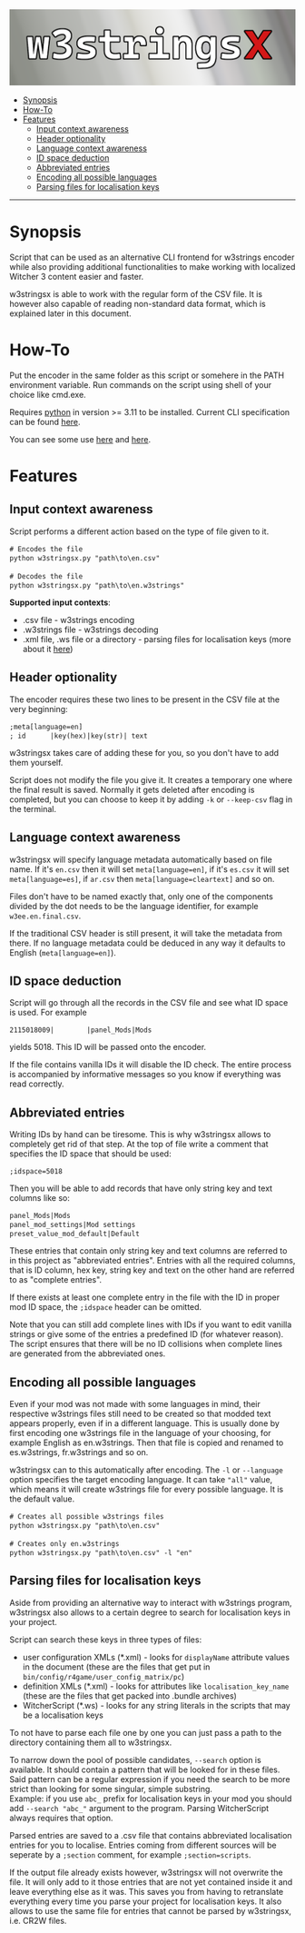 <img src="doc/banner.png"/>

- [Synopsis](#synopsis)
- [How-To](#how-to)
- [Features](#features)
  - [Input context awareness](#input-context-awareness)
  - [Header optionality](#header-optionality)
  - [Language context awareness](#language-context-awareness)
  - [ID space deduction](#id-space-deduction)
  - [Abbreviated entries](#abbreviated-entries)
  - [Encoding all possible languages](#encoding-all-possible-languages)
  - [Parsing files for localisation keys](#parsing-files-for-localisation-keys)

---

# Synopsis

Script that can be used as an alternative CLI frontend for w3strings encoder while also providing additional functionalities to make working with localized Witcher 3 content easier and faster.

w3stringsx is able to work with the regular form of the CSV file. It is however also capable of reading non-standard data format, which is explained later in this document.


# How-To
Put the encoder in the same folder as this script or somehere in the PATH environment variable. Run commands on the script using shell of your choice like cmd.exe.

Requires [python](https://www.python.org/downloads/) in version >= 3.11 to be installed.
Current CLI specification can be found [here](./doc/cli_specification.md).

You can see some use [here](./examples/) and [here](./tests/).


# Features

## Input context awareness
Script performs a different action based on the type of file given to it.
```shell
# Encodes the file
python w3stringsx.py "path\to\en.csv"

# Decodes the file
python w3stringsx.py "path\to\en.w3strings"
```

**Supported input contexts**:
- .csv file - w3strings encoding
- .w3strings file - w3strings decoding
- .xml file, .ws file or a directory - parsing files for localisation keys (more about it [here](#parsing-files-for-localisation-keys))


## Header optionality
The encoder requires these two lines to be present in the CSV file at the very beginning:
```csv
;meta[language=en]
; id      |key(hex)|key(str)| text
```
w3stringsx takes care of adding these for you, so you don't have to add them yourself.

Script does not modify the file you give it. It creates a temporary one where the final result is saved. Normally it gets deleted after encoding is completed, but you can choose to keep it by adding `-k` or `--keep-csv` flag in the terminal.

## Language context awareness
w3stringsx will specify language metadata automatically based on file name. If it's `en.csv` then it will set `meta[language=en]`, if it's `es.csv` it will set `meta[language=es]`, if `ar.csv` then `meta[language=cleartext]` and so on. 

Files don't have to be named exactly that, only one of the components divided by the dot needs to be the language identifier, for example `w3ee.en.final.csv`.

If the traditional CSV header is still present, it will take the metadata from there. If no language metadata could be deduced in any way it defaults to English (`meta[language=en]`).

## ID space deduction
Script will go through all the records in the CSV file and see what ID space is used. For example
```csv
2115018009|        |panel_Mods|Mods
``` 
yields 5018. This ID will be passed onto the encoder.

If the file contains vanilla IDs it will disable the ID check. The entire process is accompanied by informative messages so you know if everything was read correctly.

## Abbreviated entries
Writing IDs by hand can be tiresome. This is why w3stringsx allows to completely get rid of that step.
At the top of file write a comment that specifies the ID space that should be used:
```csv
;idspace=5018
```
Then you will be able to add records that have only string key and text columns like so:
```csv
panel_Mods|Mods
panel_mod_settings|Mod settings
preset_value_mod_default|Default
```
These entries that contain only string key and text columns are referred to in this project as "abbreviated entries". Entries with all the required columns, that is ID column, hex key, string key and text on the other hand are referred to as "complete entries".

If there exists at least one complete entry in the file with the ID in proper mod ID space, the `;idspace` header can be omitted.

Note that you can still add complete lines with IDs if you want to edit vanilla strings or give some of the entries a predefined ID (for whatever reason). The script ensures that there will be no ID collisions when complete lines are generated from the abbreviated ones.

## Encoding all possible languages
Even if your mod was not made with some languages in mind, their respective w3strings files still need to be created so that modded text appears properly, even if in a different language. This is usually done by first encoding one w3strings file in the language of your choosing, for example English as en.w3strings. Then that file is copied and renamed to es.w3strings, fr.w3strings and so on.

w3stringsx can to this automatically after encoding. The `-l` or `--language` option specifies the target encoding language. It can take `"all"` value, which means it will create w3strings file for every possible language. It is the default value.
```shell
# Creates all possible w3strings files
python w3stringsx.py "path\to\en.csv"

# Creates only en.w3strings
python w3stringsx.py "path\to\en.csv" -l "en"
```

## Parsing files for localisation keys
Aside from providing an alternative way to interact with w3strings program, w3stringsx also allows to a certain degree to search for localisation keys in your project.

Script can search these keys in three types of files:
- user configuration XMLs (*.xml) - looks for `displayName` attribute values in the document (these are the files that get put in `bin/config/r4game/user_config_matrix/pc`)
- definition XMLs (*.xml) - looks for attributes like `localisation_key_name` (these are the files that get packed into .bundle archives)
- WitcherScript (*.ws) - looks for any string literals in the scripts that may be a localisation keys

To not have to parse each file one by one you can just pass a path to the directory containing them all to w3stringsx.

To narrow down the pool of possible candidates, `--search` option is available. It should contain a pattern that will be looked for in these files. Said pattern can be a regular expression if you need the search to be more strict than looking for some singular, simple substring.<br>
Example: if you use `abc_` prefix for localisation keys in your mod you should add `--search "abc_"` argument to the program.
Parsing WitcherScript always requires that option.

Parsed entries are saved to a .csv file that contains abbreviated localisation entries for you to localise.
Entries coming from different sources will be seperate by a `;section` comment, for example `;section=scripts`.

If the output file already exists however, w3stringsx will not overwrite the file. It will only add to it those entries that are not yet contained inside it and leave everything else as it was. This saves you from having to retranslate everything every time you parse your project for localisation keys. It also allows to use the same file for entries that cannot be parsed by w3stringsx, i.e. CR2W files.
